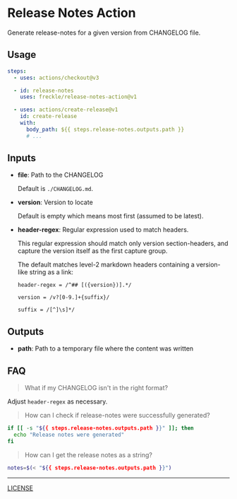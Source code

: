 # Release Notes Action

Generate release-notes for a given version from CHANGELOG file.

## Usage

```yaml
steps:
  - uses: actions/checkout@v3

  - id: release-notes
    uses: freckle/release-notes-action@v1

  - uses: actions/create-release@v1
    id: create-release
    with:
      body_path: ${{ steps.release-notes.outputs.path }}
      # ...
```

## Inputs

- **file**: Path to the CHANGELOG

  Default is `./CHANGELOG.md`.

- **version**: Version to locate

  Default is empty which means most first (assumed to be latest).

- **header-regex**: Regular expression used to match headers.

  This regular expression should match only version section-headers, and capture
  the version itself as the first capture group.

  The default matches level-2 markdown headers containing a version-like string
  as a link:

  ```
  header-regex = /^## [({version})].*/

  version = /v?[0-9.]+{suffix}/

  suffix = /[^]\s]*/
  ```

## Outputs

- **path**: Path to a temporary file where the content was written

## FAQ

> What if my CHANGELOG isn't in the right format?

Adjust `header-regex` as necessary.

> How can I check if release-notes were successfully generated?

```sh
if [[ -s "${{ steps.release-notes.outputs.path }}" ]]; then
  echo "Release notes were generated"
fi
```

> How can I get the release notes as a string?

```sh
notes=$(< "${{ steps.release-notes.outputs.path }}")
```

---

[LICENSE](./LICENSE)
